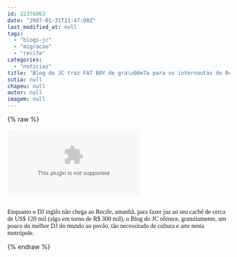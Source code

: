 ```yaml
---
id: 12376063
date: "2007-01-31T21:47:00Z"
last_modified_at: null
tags:
  - "blogs-jc"
  - "migracao"
  - "recife"
categories:
  - "noticias"
title: "Blog do JC traz FAT BOY de gra\u00e7a para os internautas do Recife"
sutia: null
chapeu: null
autor: null
imagem: null
---
```

{% raw %}
<p><OBJECT height=350 width=425><PARAM NAME=\"movie\" VALUE=\"https://www.youtube.com/v/0WW8flwpH-Q\"><PARAM NAME=\"wmode\" VALUE=\"transparent\"></p>
<p><embed src=\"https://www.youtube.com/v/0WW8flwpH-Q\" type=\"application/x-shockwave-flash\" wmode=\"transparent\" width=\"425\" height=\"350\"></embed></OBJECT><FONT face=Verdana><br>Enquanto o DJ inglês não chega ao Recife, amanhã, para fazer juz ao seu cachê de cerca de US$ 120 mil (algo em torno de R$ 300 mil), o Blog do JC oferece, gratuitamente, um pouco do melhor DJ do mundo ao povão, tão necessitado de cultura e arte nesta metrópole.</FONT> </p>
{% endraw %}